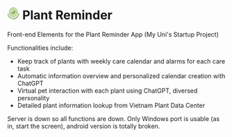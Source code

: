 # <img src="./layout/img/logo.png" alt="My Logo" style="width: 1em; height: 1em;"> Plant Reminder

Front-end Elements for the Plant Reminder App (My Uni's Startup Project)

Functionalities include: 
- Keep track of plants with weekly care calendar and alarms for each care task
- Automatic information overview and personalized calendar creation with ChatGPT
- Virtual pet interaction with each plant using ChatGPT, diversed personality
- Detailed plant information lookup from Vietnam Plant Data Center
  
Server is down so all functions are down. Only Windows port is usable (as in, start the screen), android version is totally broken.
